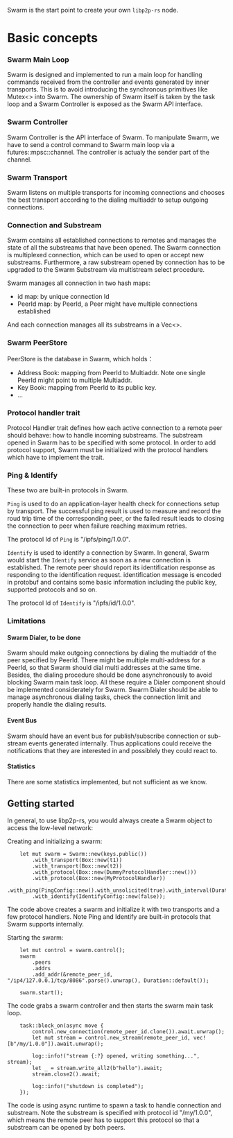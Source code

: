 
Swarm is the start point to create your own `libp2p-rs` node.

# Basic concepts

### Swarm Main Loop
Swarm is designed and implemented to run a main loop for handling commands received from the controller and events generated by inner transports. This is to avoid introducing the synchronous primitives like Mutex<> into Swarm. The ownership of Swarm itself is taken by the task loop and a Swarm Controller is exposed as the Swarm API interface.


### Swarm Controller
Swarm Controller is the API interface of Swarm. To manipulate Swarm, we have to send a control command to Swarm main loop via a futures::mpsc::channel. The controller is actualy the sender part of the channel.

### Swarm Transport
Swarm listens on multiple transports for incoming connections and chooses the best transport according to the dialing multiaddr to setup outgoing connections.    

### Connection and Substream

Swarm contains all established connections to remotes and manages the state of all the substreams that have been opened. The Swarm connection is multiplexed connection, which can be used to open or accept new substreams. Furthermore, a raw substream opened by connection has to be upgraded to the Swarm Substream via multistream select procedure.

Swarm manages all connection in two hash maps:

- id map: by unique connection Id
- PeerId map: by PeerId, a Peer might have multiple connections established

And each connection manages all its substreams in a Vec<>. 

### Swarm PeerStore
PeerStore is the database in Swarm, which holds：
- Address Book: mapping from PeerId to Multiaddr. Note one single PeerId might point to multiple Multiaddr.
- Key Book: mapping from PeerId to its public key.
- ...

 

### Protocol handler trait

Protocol Handler trait defines how each active connection to a remote peer should behave: how to handle incoming substreams. The substream opened in Swarm has to be specified with some protocol. In order to add protocol support, Swarm must be initialized with the protocol handlers which have to implement the trait.



### Ping & Identify

These two are built-in protocols in Swarm. 

`Ping` is used to do an application-layer health check for connections setup by transport. The successful ping result is used to measure and record the roud trip time of the corresponding peer, or the failed result leads to closing the connection to peer when failure reaching maximum retries.

The protocol Id of `Ping` is "/ipfs/ping/1.0.0".

`Identify` is used to identify a connection by Swarm. In general, Swarm would start the `Identify` service as soon as a new connection is established. The remote peer should report its identification response as responding to the identification request. identification message is encoded in protobuf and contains some basic information including the public key, supported protocols and so on.

The protocol Id of `Identify` is "/ipfs/id/1.0.0".

### Limitations

#### Swarm Dialer, to be done

Swarm should make outgoing connections by dialing the multiaddr of the peer specified by PeerId. There might be multiple multi-address for a PeerId, so that Swarm should dial multi addresses at the same time. Besides, the dialing procedure should be done asynchronously to avoid blocking Swarm main task loop. All these require a Dialer component should be implemented considerately for Swarm. Swarm Dialer should be able to manage asynchronous dialing tasks, check the connection limit and properly handle the dialing results.  

#### Event Bus

Swarm should have an event bus for publish/subscribe connection or sub-stream events generated internally. Thus applications could receive the notifications that they are interested in and possiblely they could react to.

#### Statistics

There are some statistics implemented, but not sufficient as we know.




## Getting started

In general, to use libp2p-rs, you would always create a Swarm object to access the low-level network:

Creating and initializing a swarm:

```no_run
    let mut swarm = Swarm::new(keys.public())
        .with_transport(Box::new(t1))
        .with_transport(Box::new(t2))
        .with_protocol(Box::new(DummyProtocolHandler::new()))
        .with_protocol(Box::new(MyProtocolHandler))
        .with_ping(PingConfig::new().with_unsolicited(true).with_interval(Duration::from_secs(1)))
        .with_identify(IdentifyConfig::new(false));
```

The code above creates a swarm and initialize it with two transports and a few protocol handlers. Note Ping and Identify are built-in protocols that Swarm supports internally.

Starting the swarm:

```no_run
    let mut control = swarm.control();
    swarm
        .peers
        .addrs
        .add_addr(&remote_peer_id, "/ip4/127.0.0.1/tcp/8086".parse().unwrap(), Duration::default());

    swarm.start();
```

The code grabs a swarm controller and then starts the swarm main task loop.

```no_run
    task::block_on(async move {
        control.new_connection(remote_peer_id.clone()).await.unwrap();
        let mut stream = control.new_stream(remote_peer_id, vec![b"/my/1.0.0"]).await.unwrap();

        log::info!("stream {:?} opened, writing something...", stream);
        let _ = stream.write_all2(b"hello").await;
        stream.close2().await;

        log::info!("shutdown is completed");
    });
```

The code is using async runtime to spawn a task to handle connection and substream. Note the substream is specified with protocol id "/my/1.0.0", which means the remote peer has to support this protocol so that a substream can be opened by both peers.
